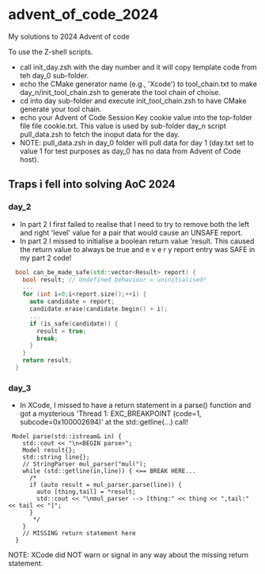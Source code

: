 # advent_of_code_2024
My solutions to 2024 Advent of code

To use the Z-shell scripts.
* call init_day.zsh with the day number and it will copy template code from teh day_0 sub-folder.
* echo the CMake generator name (e.g., 'Xcode') to tool_chain.txt to make day_n/init_tool_chain.zsh to generate the tool chain of choise.
* cd into day sub-folder and execute init_tool_chain.zsh to have CMake generate your tool chain.
* echo your Advent of Code Session Key cookie value into the top-folder file file cookie.txt. This value is used by sub-folder day_n script pull_data.zsh to fetch the inoput data for the day.
* NOTE: pull_data.zsh in day_0 folder will pull data for day 1 (day.txt set to value 1 for test purposes as day_0 has no data from Advent of Code host).

## Traps i fell into solving AoC 2024

### day_2

* In part 2 I first failed to realise that I need to try to remove both the left and right 'level' value for a pair that would cause an UNSAFE report.
* In part 2 I missed to initialise a boolean return value 'result. This caused the return value to always be true and e v e r y report entry was SAFE in my part 2 code!

```cpp
  bool can_be_made_safe(std::vector<Result> report) {
    bool result; // Undefined behaviour = uninitialised!
    ...
    for (int i=0;i<report.size();++i) {
      auto candidate = report;
      candidate.erase(candidate.begin() + i);
      ...
      if (is_safe(candidate)) {
        result = true;
        break;
      }
    }
    return result;
  }

```
### day_3

* In XCode, I missed to have a return statement in a parse() function and got a mysterious 'Thread 1: EXC_BREAKPOINT (code=1, subcode=0x100002694)' at the std::getline(...) call!
```
 Model parse(std::istream& in) {
    std::cout << "\n<BEGIN parse>";
    Model result{};
    std::string line{};
    // StringParser mul_parser("mul(");
    while (std::getline(in,line)) { <== BREAK HERE...
      /*
      if (auto result = mul_parser.parse(line)) {
        auto [thing,tail] = *result;
        std::cout << "\nmul_parser --> [thing:" << thing << ",tail:" << tail << "]";
      }
       */
    }
    // MISSING return statement here
  }
```
NOTE: XCode did NOT warn or signal in any way about the missing return statement.